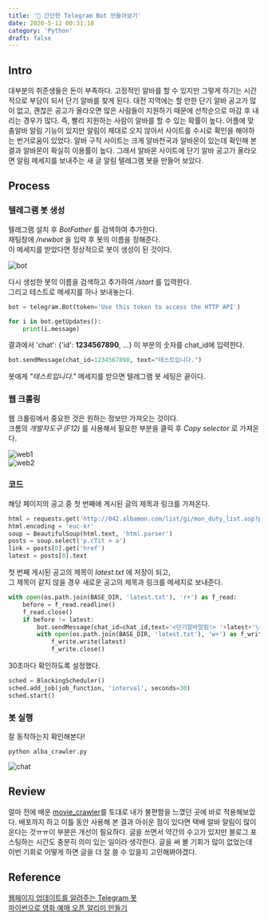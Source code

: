 ```yaml
---
title: '🤖 간단한 Telegram Bot 만들어보기'
date: 2020-5-12 00:31:18
category: 'Python'
draft: false
---   
```


## Intro
대부분의  취준생들은  돈이  부족하다. 고정적인  알바를  할  수  있지만  그렇게  하기는 시간적으로  부담이  되서  단기  알바를  찾게 된다. 대전  지역에는  할 만한 단기  알바  공고가  많이  없고, 괜찮은 공고가  올라오면  많은  사람들이  지원하기  때문에  선착순으로  마감  후  내리는  경우가  많다. 즉, 빨리 지원하는 사람이  알바를  할 수 있는 확률이  높다. 어플에  맞춤알바  알림  기능이  있지만  알림이  제대로  오지  않아서  사이트를  수시로  확인을  해야하는  번거로움이  있었다. 알바 구직 사이트는 크게 알바천국과 알바몬이 있는데 확인해 본 결과 알바몬이 확실히 이용률이 높다. 그래서  알바몬  사이트에  단기  알바  공고가  올라오면  알림  메세지를  보내주는  새  글  알림  텔레그램  봇을  만들어  보았다. 

## Process
### 텔레그램 봇 생성
텔레그램 설치 후 *BotFather* 를 검색하여 추가한다.   
채팅창에 */newbot* 을 입력 후 봇의 이름을 정해준다.   
이 메세지를 받았다면 정상적으로 봇이 생성이 된 것이다.   

![bot](images/2020-1/01.png)   
  

다시  생성한  봇의 이름을  검색하고 추가하여 */start* 를  입력한다.   
그리고 테스트로 메세지를 하나 보내놓는다.   
```python
bot = telegram.Bot(token='Use this token to access the HTTP API')

for i in bot.getUpdates():
    print(i.message)
```
결과에서 'chat': {'id': **1234567890**, …} 이 부분의 숫자를 chat_id에 입력한다.

```python
bot.sendMessage(chat_id=1234567890, text="테스트입니다.")
```    

봇에게  *"테스트입니다."* 메세지를  받으면  텔레그램 봇 세팅은 끝이다.   

### 웹 크롤링
웹 크롤링에서 중요한 것은 원하는 정보만 가져오는 것이다.   
크롬의 *개발자도구 (F12)* 를 사용해서 필요한 부분을 클릭 후 *Copy selector* 로 가져온다.

![web1](images/2020-1/02.png)   
![web2](images/2020-1/03.png)   


### 코드   

해당 페이지의 공고 중 첫 번째에 게시된 글의 제목과 링크를 가져온다.   
```python
html = requests.get('http://042.albamon.com/list/gi/mon_duty_list.asp?ps=50&ob=0&lvtype=1&rArea=,G000,&sDutyTerm=,5,10,20&rWDate=1&Empmnt_Type=')
html.encoding = 'euc-kr'
soup = BeautifulSoup(html.text, 'html.parser')
posts = soup.select('p.cTit > a')
link = posts[0].get('href')
latest = posts[0].text
```   
첫 번째 게시된 공고의 제목이 *latest.txt* 에 저장이 되고,    
그 제목이 같지 않을 경우 새로운 공고의 제목과 링크를 메세지로 보내준다.   
```python
with open(os.path.join(BASE_DIR, 'latest.txt'), 'r+') as f_read:
    before = f_read.readline()
    f_read.close()
    if before != latest:
        bot.sendMessage(chat_id=chat_id,text='<단기알바알림!> '+latest+'\n▽ 지원하러가기'+'\nhttp://042.albamon.com'+link)
        with open(os.path.join(BASE_DIR, 'latest.txt'), 'w+') as f_write:
            f_write.write(latest)
            f_write.close()
```   
30초마다 확인하도록 설정했다.   
```python
sched = BlockingScheduler()
sched.add_job(job_function, 'interval', seconds=30)
sched.start()
```
### 봇 실행   
잘 동작하는지 확인해본다!
  
```shell
python alba_crawler.py
```   
![chat](images/2020-1/04.png)   

## Review
얼마 전에 배운 [movie_crawler](https://github.com/DeepxHyeon/movie_crawler)를 토대로 내가 불편함을 느꼈던 곳에 바로 적용해보았다. 배포까지 하고 이틀 동안 사용해 본 결과 아쉬운 점이 있다면 택배 알바 알림이 많이 온다는 것ㅠㅠ이 부분은 개선이 필요하다. 글을 쓰면서 약간의 수고가 있지만 블로그 포스팅하는 시간도 충분히 의미 있는 일이라 생각한다. 글을 써 볼 기회가 많이 없었는데 이번 기회로 어떻게 하면 글을 더 잘 쓸 수 있을지 고민해봐야겠다.

## Reference   
[웹페이지 업데이트를 알려주는 Telegram 봇](https://beomi.github.io/gb-crawling/posts/2017-04-20-HowToMakeWebCrawler-Notice-with-Telegram.html)    
[파이썬으로 영화 예매 오픈 알리미 만들기](https://www.inflearn.com/course/%EC%98%81%ED%99%94%EC%98%88%EB%A7%A4-%ED%8C%8C%EC%9D%B4%EC%8D%AC#)
